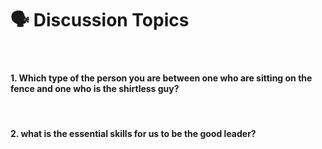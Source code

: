 <h1><a name="header-n59" class="md-header-anchor md-print-anchor" href="af://n59"> </a><span>🗣 Discussion Topics</span></h1>
<p>&nbsp;</p>
<h4><a name="header-n61" class="md-header-anchor md-print-anchor" href="af://n61"> </a><span>1.  Which type of the person you are between one who are sitting on the fence and one who is the shirtless guy?</span></h4>
<p>&nbsp;</p>
<h4><a name="header-n63" class="md-header-anchor md-print-anchor" href="af://n63"> </a><span>2. what is the essential skills for us to be the good leader?</span></h4>
<p>&nbsp;</p>
<p>&nbsp;</p>
<p>&nbsp;</p>
